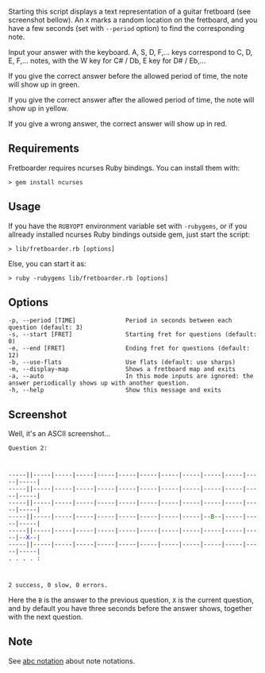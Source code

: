 Starting this script displays a text representation of a guitar fretboard (see screenshot bellow).
An `X` marks a random location on the fretboard, and you have a few seconds
(set with `--period` option) to find the corresponding note.

Input your answer with the keyboard. A, S, D, F,... keys correspond to C, D, E, F,... notes,
with the W key for C# / Db, E key for D# / Eb,...

If you give the correct answer before the allowed period of time, the note will show up in green.

If you give the correct answer after the allowed period of time, the note will show up in yellow.

If you give a wrong answer, the correct answer will show up in red.


Requirements
------------

Fretboarder requires ncurses Ruby bindings. You can install them with:

    > gem install ncurses

Usage
-----

If you have the `RUBYOPT` environment variable set with `-rubygems`, or if you allready installed ncurses Ruby bindings outside gem, just start the script:

    > lib/fretboarder.rb [options]

Else, you can start it as:

    > ruby -rubygems lib/fretboarder.rb [options]

Options
-------


    -p, --period [TIME]              Period in seconds between each question (default: 3)
    -s, --start [FRET]               Starting fret for questions (default: 0)
    -e, --end [FRET]                 Ending fret for questions (default: 12)
    -b, --use-flats                  Use flats (default: use sharps)
    -m, --display-map                Shows a fretboard map and exits
    -a, --auto                       In this mode inputs are ignored: the answer periodically shows up with another question.
    -h, --help                       Show this message and exits


Screenshot
----------

Well, it's an ASCII screenshot...

<code>Question 2:

 -----||-----|-----|-----|-----|-----|-----|-----|-----|-----|-----|-----|-----|
 -----||-----|-----|-----|-----|-----|-----|-----|-----|-----|-----|-----|-----|
 -----||-----|-----|-----|-----|-----|-----|-----|-----|-----|-----|-----|-----|
 -----||-----|-----|-----|-----|-----|-----|-----|-----|--<span style="color: green;">B</span>--|-----|-----|-----|
 -----||-----|-----|-----|-----|-----|-----|-----|-----|-----|-----|-----|--<span style="color: blue;">X</span>--|
 -----||-----|-----|-----|-----|-----|-----|-----|-----|-----|-----|-----|-----|
                          .           .           .           .                 :

2 success, 0 slow, 0 errors.</code>

Here the `B` is the answer to the previous question, `X` is the current question, and
by default you have three seconds before the answer shows, together with the next question.


Note
----

See [abc notation](http://abcnotation.com) about note notations.
